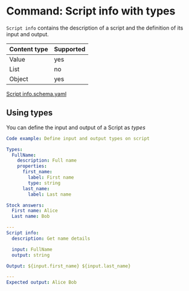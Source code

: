# Command: Script info with types

`Script info` contains the description of a script and the definition of its input and output.

| Content type | Supported |
|--------------|-----------|
| Value        | yes       |
| List         | no        |
| Object       | yes       |

[Script info.schema.yaml](schema/Script%20info.schema.yaml)

## Using types

You can define the input and output of a Script as _types_

```yaml not yet compiling instacli
Code example: Define input and output types on script

Types:
  FullName:
    description: Full name
    properties:
      first_name:
        label: First name
        type: string
      last_name:
        label: Last name

Stock answers:
  First name: Alice
  Last name: Bob

---
Script info:
  description: Get name details

  input: FullName
  output: string

Output: ${input.first_name} ${input.last_name}

---
Expected output: Alice Bob
```

